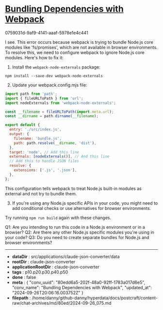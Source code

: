 # [Bundling Dependencies with Webpack](https://claude.ai/chat/80edd6a5-202f-48a0-92ff-1783a017d6e5)

0759031d-9af9-4141-aaaf-5978e1e4c441

 I see. This error occurs because webpack is trying to bundle Node.js core modules like 'fs/promises', which are not available in browser environments. To resolve this, we need to configure webpack to ignore Node.js core modules. Here's how to fix it:

1. Install the `webpack-node-externals` package:

```
npm install --save-dev webpack-node-externals
```

2. Update your webpack.config.mjs file:

```javascript
import path from 'path';
import { fileURLToPath } from 'url';
import nodeExternals from 'webpack-node-externals';

const __filename = fileURLToPath(import.meta.url);
const __dirname = path.dirname(__filename);

export default {
  entry: './src/index.js',
  output: {
    filename: 'bundle.js',
    path: path.resolve(__dirname, 'dist'),
  },
  target: 'node', // Add this line
  externals: [nodeExternals()], // And this line
  // Add this to handle JSON files
  resolve: {
    extensions: ['.js', '.json'],
  },
};
```

This configuration tells webpack to treat Node.js built-in modules as external and not try to bundle them.

3. If you're using any Node.js specific APIs in your code, you might need to add conditional checks or use alternatives for browser environments.

Try running `npm run build` again with these changes.

Q1: Are you intending to run this code in a Node.js environment or in a browser?
Q2: Are there any other Node.js specific modules you're using in your code?
Q3: Do you need to create separate bundles for Node.js and browser environments?

---

* **dataDir** : src/applications/claude-json-converter/data
* **rootDir** : claude-json-converter
* **applicationRootDir** : claude-json-converter
* **tags** : p10.p20.p30.p40.p50
* **done** : false
* **meta** : {
  "conv_uuid": "80edd6a5-202f-48a0-92ff-1783a017d6e5",
  "conv_name": "Bundling Dependencies with Webpack",
  "updated_at": "2024-09-26T20:06:16.003752Z"
}
* **filepath** : /home/danny/github-danny/hyperdata/docs/postcraft/content-raw/chat-archives/md/80ed/2024-09-26_075.md